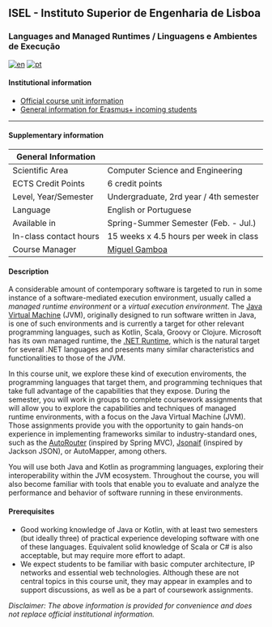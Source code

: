 ## ISEL - Instituto Superior de Engenharia de Lisboa
### Languages and Managed Runtimes / Linguagens e Ambientes de Execução
[![en](https://img.shields.io/badge/lang-en-red.svg)](https://github.com/isel-leic-ave)
[![pt](https://img.shields.io/badge/lang-pt-green.svg)](https://github.com/isel-leic-ave/.github/blob/main/profile/README.pt.md)

#### Institutional information
* [Official course unit information](https://isel.pt/en/leic/languages-and-managed-runtimes)
* [General information for Erasmus+ incoming students](https://www.isel.pt/en/ensino/programas-de-mobilidade/erasmus-alunos-incoming/informacoes-gerais)

---

#### Supplementary information

| General Information    |                                               |
|------------------------|-----------------------------------------------|
| Scientific Area        | Computer Science and Engineering              |
| ECTS Credit Points     | 6 credit points                               |
| Level, Year/Semester   | Undergraduate, 2rd year / 4th semester        |
| Language               | English or Portuguese                         |
| Available in           | Spring-Summer Semester (Feb. - Jul.)          |
| In-class contact hours | 15 weeks x 4.5 hours per week in class        |
| Course Manager         | [Miguel Gamboa](mailto:miguel.gamboa@isel.pt) |

#### Description
A considerable amount of contemporary software is targeted to run in some
instance of a software-mediated execution environment, usually called a *managed
runtime environment* or a *virtual execution environment*. 
The [Java Virtual Machine](https://openjdk.org/groups/hotspot) (JVM),
originally designed to run software written in Java, is one of such environments
and is currently a target for other relevant programming languages, such as
Kotlin, Scala, Groovy or Clojure. 
Microsoft has its own managed runtime, the 
[.NET Runtime](https://github.com/dotnet/runtime),
which is the natural target for several .NET languages and presents many similar characteristics and functionalities to those of the JVM.

In this course unit, we explore these kind of execution enviroments, the
programming languages that target them, and programming techniques that take
full advantage of the capabilities that they expose.
During the semester, you will work in groups to complete coursework assignments
that will allow you to explore the capabilities and techniques of managed
runtime environments, with a focus on the Java Virtual Machine (JVM). 
Those assignments provide you with the opportunity to gain hands-on experience
in implementing frameworks similar to industry-standard ones, such as the
[AutoRouter](https://github.com/isel-leic-ave/autorouter) (inspired by Spring MVC),
[Jsonaif](https://github.com/isel-leic-ave/jsonaif) (inspired by Jackson JSON),
or AutoMapper, among others.

You will use both Java and Kotlin as programming languages, exploring their
interoperability within the JVM ecosystem. 
Throughout the course, you will also become familiar with tools that enable you
to evaluate and analyze the performance and behavior of software running in these
environments.

#### Prerequisites
* Good working knowledge of Java or Kotlin, with at least two semesters (but ideally three) of practical experience developing software with one of these languages. Equivalent solid knowledge of Scala or C# is also acceptable, but may require more effort to adapt.
* We expect students to be familiar with basic computer architecture, IP networks and essential web technologies. Although these are not central topics in this course unit, they may appear in examples and to support discussions, as well as be a part of coursework assignments.

*Disclaimer: The above information is provided for convenience and does not replace official institutional information.*
